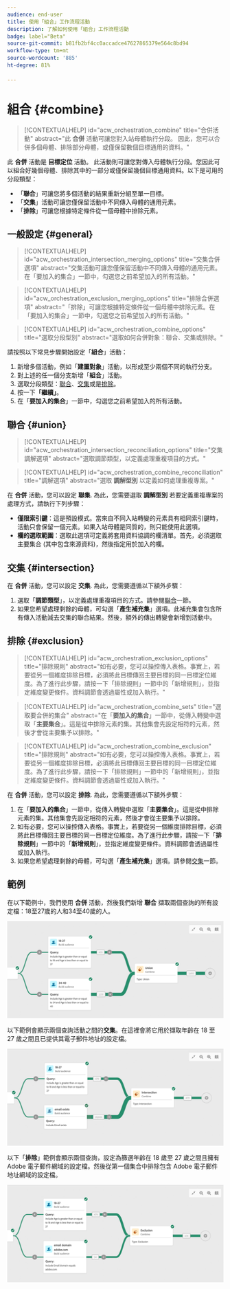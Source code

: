 ```yaml
---
audience: end-user
title: 使用「組合」工作流程活動
description: 了解如何使用「組合」工作流程活動
badge: label="Beta"
source-git-commit: b81fb2bf4cc0accadce47627865379e564c8bd94
workflow-type: tm+mt
source-wordcount: '885'
ht-degree: 81%

---
```



# 組合 {#combine}

>[!CONTEXTUALHELP]
>id="acw_orchestration_combine"
>title="合併活動"
>abstract="此 **合併** 活動可讓您對入站母體執行分段。 因此，您可以合併多個母體、排除部分母體，或僅保留數個目標通用的資料。"


此 **合併** 活動是 **目標定位** 活動。 此活動則可讓您對傳入母體執行分段。您因此可以組合好幾個母體、排除其中的一部分或僅保留幾個目標通用資料。以下是可用的分段類型：

<!--
The **Combine** activity can be placed after any other activity, but not at the beginning of the workflow. Any activity can be placed after the **Combine**.
-->

* 「**聯合**」可讓您將多個活動的結果重新分組至單一目標。
* 「**交集**」活動可讓您僅保留活動中不同傳入母體的通用元素。
* 「**排除**」可讓您根據特定條件從一個母體中排除元素。

## 一般設定 {#general}

>[!CONTEXTUALHELP]
>id="acw_orchestration_intersection_merging_options"
>title="交集合併選項"
>abstract="交集活動可讓您僅保留活動中不同傳入母體的通用元素。在「要加入的集合」一節中，勾選您之前希望加入的所有活動。"

>[!CONTEXTUALHELP]
>id="acw_orchestration_exclusion_merging_options"
>title="排除合併選項"
>abstract="「排除」可讓您根據特定條件從一個母體中排除元素。在「要加入的集合」一節中，勾選您之前希望加入的所有活動。"

>[!CONTEXTUALHELP]
>id="acw_orchestration_combine_options"
>title="選取分段型別"
>abstract="選取如何合併對象：聯合、交集或排除。"

請按照以下常見步驟開始設定「**組合**」活動：

1. 新增多個活動，例如「**建置對象**」活動，以形成至少兩個不同的執行分支。
1. 對上述的任一個分支新增「**組合**」活動。
1. 選取分段類型：[聯合](#union)、[交集](#intersection)或是[排除](#exclusion)。
1. 按一下&#x200B;**「繼續」**。
1. 在「**要加入的集合**」一節中，勾選您之前希望加入的所有活動。

## 聯合 {#union}

>[!CONTEXTUALHELP]
>id="acw_orchestration_intersection_reconciliation_options"
>title="交集 調解選項"
>abstract="選取調節類型，以定義處理重複項目的方式。"

>[!CONTEXTUALHELP]
>id="acw_orchestration_combine_reconciliation"
>title="調解選項"
>abstract="選取 **調解型別** 以定義如何處理重複專案。"

在 **合併** 活動，您可以設定 **聯集**. 為此，您需要選取 **調解型別** 若要定義重複專案的處理方式，請執行下列步驟：

* **僅限索引鍵**：這是預設模式。當來自不同入站轉變的元素具有相同索引鍵時，活動只會保留一個元素。如果入站母體是同質的，則只能使用此選項。
* **欄的選取範圍**：選取此選項可定義將套用資料協調的欄清單。首先，必須選取主要集合 (其中包含來源資料)，然後指定用於加入的欄。

## 交集 {#intersection}

在 **合併** 活動，您可以設定 **交集**. 為此，您需要遵循以下額外步驟：

1. 選取「**調節類型**」，以定義處理重複項目的方式。請參閱[聯合](#union)一節。
1. 如果您希望處理剩餘的母體，可勾選「**產生補充集**」選項。此補充集會包含所有傳入活動減去交集的聯合結果。然後，額外的傳出轉變會新增到活動中。

## 排除 {#exclusion}

>[!CONTEXTUALHELP]
>id="acw_orchestration_exclusion_options"
>title="排除規則"
>abstract="如有必要，您可以操控傳入表格。事實上，若要從另一個維度排除目標，必須將此目標傳回主要目標的同一目標定位維度。為了進行此步驟，請按一下「排除規則」一節中的「新增規則」，並指定維度變更條件。資料調節會透過屬性或加入執行。"

>[!CONTEXTUALHELP]
>id="acw_orchestration_combine_sets"
>title="選取要合併的集合"
>abstract="在「**要加入的集合**」一節中，從傳入轉變中選取「**主要集合**」。這是從中排除元素的集。其他集會先設定相符的元素，然後才會從主要集予以排除。"

>[!CONTEXTUALHELP]
>id="acw_orchestration_combine_exclusion"
>title="排除規則"
>abstract="如有必要，您可以操控傳入表格。事實上，若要從另一個維度排除目標，必須將此目標傳回主要目標的同一目標定位維度。為了進行此步驟，請按一下「排除規則」一節中的「新增規則」，並指定維度變更條件。資料調節會透過屬性或加入執行。"



在 **合併** 活動，您可以設定 **排除**. 為此，您需要遵循以下額外步驟：

1. 在「**要加入的集合**」一節中，從傳入轉變中選取「**主要集合**」。這是從中排除元素的集。其他集會先設定相符的元素，然後才會從主要集予以排除。
1. 如有必要，您可以操控傳入表格。事實上，若要從另一個維度排除目標，必須將此目標傳回主要目標的同一目標定位維度。為了進行此步驟，請按一下「**排除規則**」一節中的「**新增規則**」，並指定維度變更條件。資料調節會透過屬性或加入執行。
1. 如果您希望處理剩餘的母體，可勾選「**產生補充集**」選項。請參閱[交集](#intersection)一節。

## 範例

在以下範例中，我們使用 **合併** 活動，然後我們新增 **聯合** 擷取兩個查詢的所有設定檔：18至27歲的人和34至40歲的人。

![](../assets/workflow-union-example.png)

以下範例會顯示兩個查詢活動之間的&#x200B;**交集**。在這裡會將它用於擷取年齡在 18 至 27 歲之間且已提供其電子郵件地址的設定檔。

![](../assets/workflow-intersection-example.png)

以下「**排除**」範例會顯示兩個查詢，設定為篩選年齡在 18 歲至 27 歲之間且擁有 Adob&#x200B;&#x200B;e 電子郵件網域的設定檔。然後從第一個集合中排除包含 Adobe 電子郵件地址網域的設定檔。

![](../assets/workflow-exclusion-example.png)


